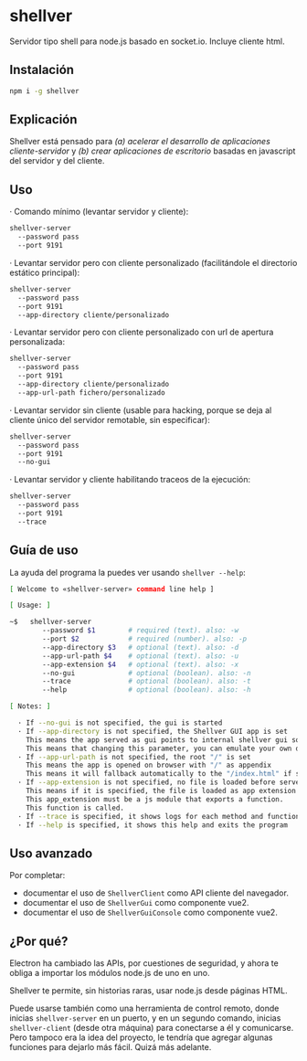 # shellver

Servidor tipo shell para node.js basado en socket.io. Incluye cliente html.

## Instalación

```sh
npm i -g shellver
```

## Explicación

Shellver está pensado para *(a) acelerar el desarrollo de aplicaciones cliente-servidor* y *(b) crear aplicaciones de escritorio* basadas en javascript del servidor y del cliente.

## Uso

· Comando mínimo (levantar servidor y cliente):

```sh
shellver-server
  --password pass
  --port 9191
```

· Levantar servidor pero con cliente personalizado (facilitándole el directorio estático principal):

```sh
shellver-server
  --password pass
  --port 9191
  --app-directory cliente/personalizado
```

· Levantar servidor pero con cliente personalizado con url de apertura personalizada:

```sh
shellver-server
  --password pass
  --port 9191
  --app-directory cliente/personalizado
  --app-url-path fichero/personalizado
```

· Levantar servidor sin cliente (usable para hacking, porque se deja al cliente único del servidor remotable, sin especificar):

```sh
shellver-server
  --password pass
  --port 9191
  --no-gui
```

· Levantar servidor y cliente habilitando traceos de la ejecución:

```sh
shellver-server
  --password pass
  --port 9191
  --trace
```
## Guía de uso

La ayuda del programa la puedes ver usando `shellver --help`:

```sh
[ Welcome to «shellver-server» command line help ]

[ Usage: ]

~$   shellver-server
        --password $1        # required (text). also: -w
        --port $2            # required (number). also: -p
        --app-directory $3   # optional (text). also: -d
        --app-url-path $4    # optional (text). also: -u
        --app-extension $4   # optional (text). also: -x
        --no-gui             # optional (boolean). also: -n
        --trace              # optional (boolean). also: -t
        --help               # optional (boolean). also: -h

[ Notes: ]

  · If --no-gui is not specified, the gui is started
  · If --app-directory is not specified, the Shellver GUI app is set
    This means the app served as gui points to internal shellver gui source
    This means that changing this parameter, you can emulate your own desktop apps
  · If --app-url-path is not specified, the root "/" is set
    This means the app is opened on browser with "/" as appendix
    This means it will fallback automatically to the "/index.html" if so
  · If --app-extension is not specified, no file is loaded before server and socket connections
    This means if it is specified, the file is loaded as app extension
    This app_extension must be a js module that exports a function.
    This function is called.
  · If --trace is specified, it shows logs for each method and function run
  · If --help is specified, it shows this help and exits the program
```

## Uso avanzado

Por completar:

  - documentar el uso de `ShellverClient` como API cliente del navegador.
  - documentar el uso de `ShellverGui` como componente vue2.
  - documentar el uso de `ShellverGuiConsole` como componente vue2.


## ¿Por qué?

Electron ha cambiado las APIs, por cuestiones de seguridad, y ahora te obliga a importar los módulos node.js de uno en uno.

Shellver te permite, sin historias raras, usar node.js desde páginas HTML.

Puede usarse también como una herramienta de control remoto, donde inicias `shellver-server` en un puerto, y en un segundo comando, inicias `shellver-client` (desde otra máquina) para conectarse a él y comunicarse. Pero tampoco era la idea del proyecto, le tendría que agregar algunas funciones para dejarlo más fácil. Quizá más adelante.



